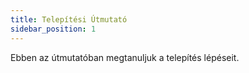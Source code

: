 ```yaml
---
title: Telepítési Útmutató
sidebar_position: 1
---
```


Ebben az útmutatóban megtanuljuk a telepítés lépéseit.